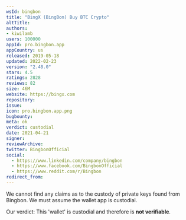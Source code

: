 ```yaml
---
wsId: bingbon
title: "BingX (BingBon) Buy BTC Crypto"
altTitle: 
authors:
- kiwilamb
users: 100000
appId: pro.bingbon.app
appCountry: us
released: 2019-05-18
updated: 2022-02-23
version: "2.48.0"
stars: 4.5
ratings: 2828
reviews: 82
size: 46M
website: https://bingx.com
repository: 
issue: 
icon: pro.bingbon.app.png
bugbounty: 
meta: ok
verdict: custodial
date: 2021-04-21
signer: 
reviewArchive:
twitter: BingbonOfficial
social:
  - https://www.linkedin.com/company/bingbon
  - https://www.facebook.com/BingbonOfficial
  - https://www.reddit.com/r/Bingbon
redirect_from:
---
```


We cannot find any claims as to the custody of private keys found from Bingbon.
We must assume the wallet app is custodial.

Our verdict: This 'wallet' is custodial and therefore is **not verifiable**.
